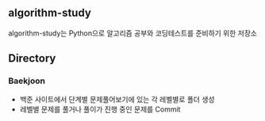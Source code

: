 ## algorithm-study
algorithm-study는 Python으로 알고리즘 공부와 코딩테스트를 준비하기 위한 저장소

## Directory
### Baekjoon
- 백준 사이트에서 단계별 문제풀어보기에 있는 각 레벨별로 폴더 생성
- 레벨별 문제를 풀거나 풀이가 진행 중인 문제를 Commit

